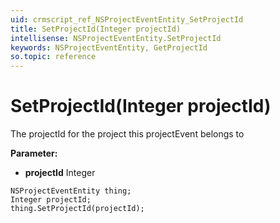 ```yaml
---
uid: crmscript_ref_NSProjectEventEntity_SetProjectId
title: SetProjectId(Integer projectId)
intellisense: NSProjectEventEntity.SetProjectId
keywords: NSProjectEventEntity, GetProjectId
so.topic: reference
---
```


# SetProjectId(Integer projectId)

The projectId for the project this projectEvent belongs to

**Parameter:** 
 - **projectId** Integer

```crmscript
NSProjectEventEntity thing;
Integer projectId;
thing.SetProjectId(projectId);
```

